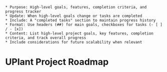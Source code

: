     * Purpose: High-level goals, features, completion criteria, and progress tracker
    * Update: When high-level goals change or tasks are completed
    * Include: A "completed tasks" section to maintain progress history
    * Format: Use headers (##) for main goals, checkboxes for tasks (- [ ] / - [x])
    * Content: List high-level project goals, key features, completion criteria, and track overall progress
    * Include considerations for future scalability when relevant
    
# UPlant Project Roadmap
